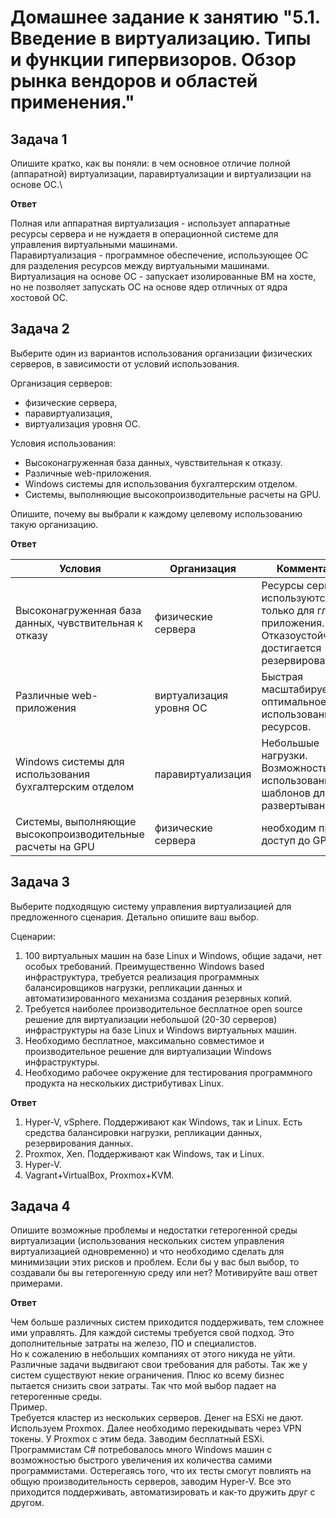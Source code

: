 
# Домашнее задание к занятию "5.1. Введение в виртуализацию. Типы и функции гипервизоров. Обзор рынка вендоров и областей применения."

## Задача 1

Опишите кратко, как вы поняли: в чем основное отличие полной (аппаратной) виртуализации, паравиртуализации и виртуализации на основе ОС.\

**Ответ**

Полная или аппаратная виртуализация - использует аппаратные ресурсы сервера и не нуждаетя в операционной системе для управления виртуальными машинами. \
Паравиртуализация - программное обеспечение, использующее ОС для разделения ресурсов между виртуальными машинами. \
Виртуализация на основе ОС - запускает изолированные ВМ на хосте, но не позволяет запускать ОС на основе ядер отличных от ядра хостовой ОС.


## Задача 2

Выберите один из вариантов использования организации физических серверов, в зависимости от условий использования.

Организация серверов:
- физические сервера,
- паравиртуализация,
- виртуализация уровня ОС.

Условия использования:
- Высоконагруженная база данных, чувствительная к отказу.
- Различные web-приложения.
- Windows системы для использования бухгалтерским отделом.
- Системы, выполняющие высокопроизводительные расчеты на GPU.

Опишите, почему вы выбрали к каждому целевому использованию такую организацию.

**Ответ**

| Условия | Организация | Комментарий |
| --- | --- | --- |
| Высоконагруженная база данных, чувствительная к отказу | физические сервера | Ресурсы сервера используются только для главного приложения. Отказоустойчивость достигается резервированием.  |
| Различные web-приложения | виртуализация уровня ОС | Быстрая масштабируемость, оптимальное использование ресурсов.  |
| Windows системы для использования бухгалтерским отделом | паравиртуализация | Небольшые нагрузки. Возможность использования шаблонов для развертывания ВМ.  |
| Системы, выполняющие высокопроизводительные расчеты на GPU | физические сервера | необходим прямой доступ до GPU  |
## Задача 3

Выберите подходящую систему управления виртуализацией для предложенного сценария. Детально опишите ваш выбор.

Сценарии:

1. 100 виртуальных машин на базе Linux и Windows, общие задачи, нет особых требований. Преимущественно Windows based инфраструктура, требуется реализация программных балансировщиков нагрузки, репликации данных и автоматизированного механизма создания резервных копий.
2. Требуется наиболее производительное бесплатное open source решение для виртуализации небольшой (20-30 серверов) инфраструктуры на базе Linux и Windows виртуальных машин.
3. Необходимо бесплатное, максимально совместимое и производительное решение для виртуализации Windows инфраструктуры.
4. Необходимо рабочее окружение для тестирования программного продукта на нескольких дистрибутивах Linux.

**Ответ**

1. Hyper-V, vSphere. Поддерживают как Windows, так и Linux. Есть средства балансировки нагрузки, репликации данных, резервирования данных.
2. Proxmox, Xen. Поддерживают как Windows, так и Linux.
3. Hyper-V.
4. Vagrant+VirtualBox, Proxmox+KVM.

## Задача 4

Опишите возможные проблемы и недостатки гетерогенной среды виртуализации (использования нескольких систем управления виртуализацией одновременно) и что необходимо сделать для минимизации этих рисков и проблем. Если бы у вас был выбор, то создавали бы вы гетерогенную среду или нет? Мотивируйте ваш ответ примерами.

**Ответ**


Чем больше различных систем приходится поддерживать, тем сложнее ими управлять. Для каждой системы требуется свой подход. Это дополнительные затраты на железо, ПО и специалистов. \
Но к сожалению в небольших компаниях от этого никуда не уйти. Различные задачи выдвигают свои требования для работы. Так же у систем существуют некие ограничения. Плюс ко всему бизнес пытается снизить свои затраты. Так что мой выбор падает на гетерогенные среды. \
Пример. \
Требуется кластер из нескольких серверов. Денег на ESXi не дают. Используем Proxmox. Далее необходимо перекидывать через VPN токены. У Proxmox с этим беда. Заводим бесплатный ESXi. Программистам C# потребовалось много Windows машин с возможностью быстрого увеличения их количества самими программистами. Остерегаясь того, что их тесты смогут повлиять на общую производительность серверов, заводим Hyper-V. Все это приходится поддерживать, автоматизировать и как-то дружить друг с другом.

